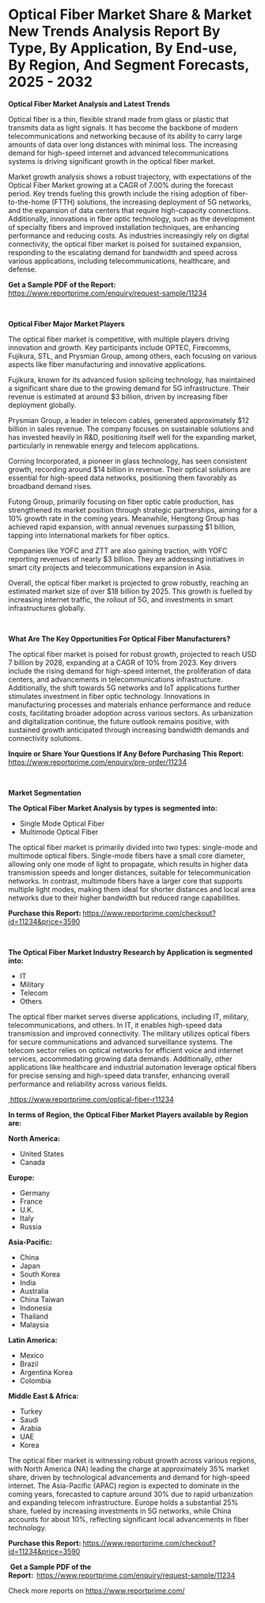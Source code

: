 <p><h1>Optical Fiber Market Share & Market New Trends Analysis Report By Type, By Application, By End-use, By Region, And Segment Forecasts, 2025 - 2032</h1></p><p><strong>Optical Fiber Market Analysis and Latest Trends</strong></p>
<p><p>Optical fiber is a thin, flexible strand made from glass or plastic that transmits data as light signals. It has become the backbone of modern telecommunications and networking because of its ability to carry large amounts of data over long distances with minimal loss. The increasing demand for high-speed internet and advanced telecommunications systems is driving significant growth in the optical fiber market.</p><p>Market growth analysis shows a robust trajectory, with expectations of the Optical Fiber Market growing at a CAGR of 7.00% during the forecast period. Key trends fueling this growth include the rising adoption of fiber-to-the-home (FTTH) solutions, the increasing deployment of 5G networks, and the expansion of data centers that require high-capacity connections. Additionally, innovations in fiber optic technology, such as the development of specialty fibers and improved installation techniques, are enhancing performance and reducing costs. As industries increasingly rely on digital connectivity, the optical fiber market is poised for sustained expansion, responding to the escalating demand for bandwidth and speed across various applications, including telecommunications, healthcare, and defense.</p></p>
<p><strong>Get a Sample PDF of the Report:&nbsp;</strong> <a href="https://www.reportprime.com/enquiry/request-sample/11234?utm_campaign=2942&utm_medium=2&utm_source=Github&utm_content=ia&utm_term=20032025&utm_id=optical-fiber">https://www.reportprime.com/enquiry/request-sample/11234</a></p>
<p>&nbsp;</p>
<p><strong>Optical Fiber Major Market Players</strong></p>
<p><p>The optical fiber market is competitive, with multiple players driving innovation and growth. Key participants include OPTEC, Firecomms, Fujikura, STL, and Prysmian Group, among others, each focusing on various aspects like fiber manufacturing and innovative applications.</p><p>Fujikura, known for its advanced fusion splicing technology, has maintained a significant share due to the growing demand for 5G infrastructure. Their revenue is estimated at around $3 billion, driven by increasing fiber deployment globally.</p><p>Prysmian Group, a leader in telecom cables, generated approximately $12 billion in sales revenue. The company focuses on sustainable solutions and has invested heavily in R&D, positioning itself well for the expanding market, particularly in renewable energy and telecom applications.</p><p>Corning Incorporated, a pioneer in glass technology, has seen consistent growth, recording around $14 billion in revenue. Their optical solutions are essential for high-speed data networks, positioning them favorably as broadband demand rises.</p><p>Futong Group, primarily focusing on fiber optic cable production, has strengthened its market position through strategic partnerships, aiming for a 10% growth rate in the coming years. Meanwhile, Hengtong Group has achieved rapid expansion, with annual revenues surpassing $1 billion, tapping into international markets for fiber optics.</p><p>Companies like YOFC and ZTT are also gaining traction, with YOFC reporting revenues of nearly $3 billion. They are addressing initiatives in smart city projects and telecommunications expansion in Asia.</p><p>Overall, the optical fiber market is projected to grow robustly, reaching an estimated market size of over $18 billion by 2025. This growth is fuelled by increasing internet traffic, the rollout of 5G, and investments in smart infrastructures globally.</p></p>
<p>&nbsp;</p>
<p><strong>What Are The Key Opportunities For Optical Fiber Manufacturers?</strong></p>
<p><p>The optical fiber market is poised for robust growth, projected to reach USD 7 billion by 2028, expanding at a CAGR of 10% from 2023. Key drivers include the rising demand for high-speed internet, the proliferation of data centers, and advancements in telecommunications infrastructure. Additionally, the shift towards 5G networks and IoT applications further stimulates investment in fiber optic technology. Innovations in manufacturing processes and materials enhance performance and reduce costs, facilitating broader adoption across various sectors. As urbanization and digitalization continue, the future outlook remains positive, with sustained growth anticipated through increasing bandwidth demands and connectivity solutions.</p></p>
<p><strong>Inquire or Share Your Questions If Any Before Purchasing This Report:</strong> <a href="https://www.reportprime.com/enquiry/pre-order/11234?utm_campaign=2942&utm_medium=2&utm_source=Github&utm_content=ia&utm_term=20032025&utm_id=optical-fiber">https://www.reportprime.com/enquiry/pre-order/11234</a></p>
<p>&nbsp;</p>
<p><strong>Market Segmentation</strong></p>
<p><strong>The Optical Fiber Market Analysis by types is segmented into:</strong></p>
<p><ul><li>Single Mode Optical Fiber</li><li>Multimode Optical Fiber</li></ul></p>
<p><p>The optical fiber market is primarily divided into two types: single-mode and multimode optical fibers. Single-mode fibers have a small core diameter, allowing only one mode of light to propagate, which results in higher data transmission speeds and longer distances, suitable for telecommunication networks. In contrast, multimode fibers have a larger core that supports multiple light modes, making them ideal for shorter distances and local area networks due to their higher bandwidth but reduced range capabilities.</p></p>
<p><strong>Purchase this Report:&nbsp;</strong><a href="https://www.reportprime.com/checkout?id=11234&price=3590&utm_campaign=2942&utm_medium=2&utm_source=Github&utm_content=ia&utm_term=20032025&utm_id=optical-fiber">https://www.reportprime.com/checkout?id=11234&price=3590</a></p>
<p>&nbsp;</p>
<p><strong>The Optical Fiber Market Industry Research by Application is segmented into:</strong></p>
<p><ul><li>IT</li><li>Military</li><li>Telecom</li><li>Others</li></ul></p>
<p><p>The optical fiber market serves diverse applications, including IT, military, telecommunications, and others. In IT, it enables high-speed data transmission and improved connectivity. The military utilizes optical fibers for secure communications and advanced surveillance systems. The telecom sector relies on optical networks for efficient voice and internet services, accommodating growing data demands. Additionally, other applications like healthcare and industrial automation leverage optical fibers for precise sensing and high-speed data transfer, enhancing overall performance and reliability across various fields.</p></p>
<p><a href="https://www.reportprime.com/optical-fiber-r11234?utm_campaign=2942&utm_medium=2&utm_source=Github&utm_content=ia&utm_term=20032025&utm_id=optical-fiber">&nbsp;https://www.reportprime.com/optical-fiber-r11234</a></p>
<p><strong>In terms of Region, the Optical Fiber Market Players available by Region are:</strong></p>
<p>
    <p> <strong> North America: </strong>
        <ul>
            <li>United States</li>
            <li>Canada</li>
        </ul>
        </p> 
    <p> <strong> Europe: </strong>
        <ul>
            <li>Germany</li>
            <li>France</li>
            <li>U.K.</li>
            <li>Italy</li>
            <li>Russia</li>
        </ul>
        </p> 
    <p> <strong> Asia-Pacific: </strong>
        <ul>
            <li>China</li>
            <li>Japan</li>
            <li>South Korea</li>
            <li>India</li>
            <li>Australia</li>
            <li>China Taiwan</li>
            <li>Indonesia</li>
            <li>Thailand</li>
            <li>Malaysia</li>
        </ul>
        </p> 
    <p> <strong> Latin America: </strong>
        <ul>
            <li>Mexico</li>
            <li>Brazil</li>
            <li>Argentina Korea</li>
            <li>Colombia</li>
        </ul>
        </p> 
    <p> <strong> Middle East & Africa: </strong>
        <ul>
            <li>Turkey</li>
            <li>Saudi</li>
            <li>Arabia</li>
            <li>UAE</li>
            <li>Korea</li>
        </ul>
    </p>
    </p>
<p><p>The optical fiber market is witnessing robust growth across various regions, with North America (NA) leading the charge at approximately 35% market share, driven by technological advancements and demand for high-speed internet. The Asia-Pacific (APAC) region is expected to dominate in the coming years, forecasted to capture around 30% due to rapid urbanization and expanding telecom infrastructure. Europe holds a substantial 25% share, fueled by increasing investments in 5G networks, while China accounts for about 10%, reflecting significant local advancements in fiber technology.</p></p>
<p><strong>Purchase this Report: </strong><a href="https://www.reportprime.com/checkout?id=11234&price=3590&utm_campaign=2942&utm_medium=2&utm_source=Github&utm_content=ia&utm_term=20032025&utm_id=optical-fiber">https://www.reportprime.com/checkout?id=11234&price=3590</a></p>
<p>&nbsp;<strong>Get a Sample PDF of the Report:&nbsp;&nbsp;</strong><a href="https://www.reportprime.com/enquiry/request-sample/11234?utm_campaign=2942&utm_medium=2&utm_source=Github&utm_content=ia&utm_term=20032025&utm_id=optical-fiber">https://www.reportprime.com/enquiry/request-sample/11234</a></p>
<p><strong></strong></p>
<p>Check more reports on <a href="https://www.reportprime.com/?utm_campaign=2942&utm_medium=2&utm_source=Github&utm_content=ia&utm_term=20032025&utm_id=optical-fiber">https://www.reportprime.com/</a></p>